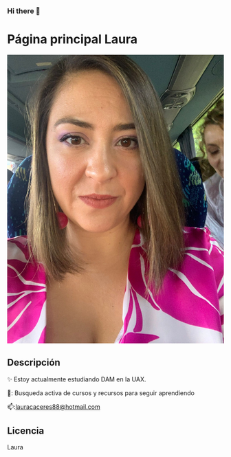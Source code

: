 ### Hi there 👋

<!--
**Laursago/Laursago** is a ✨ _special_ ✨ repository because its `README.md` (this file) appears on your GitHub profile.

Here are some ideas to get you started:

- 🔭 I’m currently working on ...
- 🌱 I’m currently learning ...
- 👯 I’m looking to collaborate on ...
- 🤔 I’m looking for help with ...
- 💬 Ask me about ...
- 📫 How to reach me: ...
- 😄 Pronouns: ...
- ⚡ Fun fact: ...
-->
# Página principal Laura
![Imagen de Portada](GITHUB/yo.jpg)

## Descripción
✨ Estoy actualmente estudiando DAM en la UAX.

💬: Busqueda activa de cursos y recursos para seguir aprendiendo

📫:lauracaceres88@hotmail.com

## Licencia
Laura
